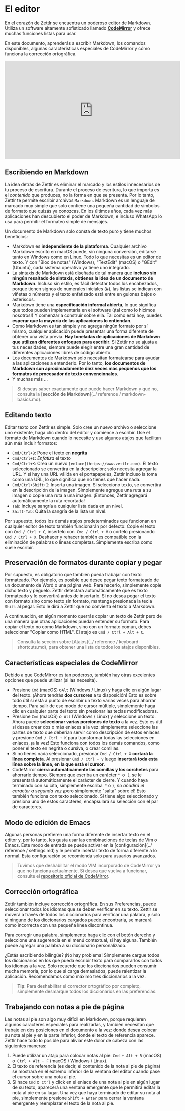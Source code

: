 # El editor

En el corazón de Zettlr se encuentra un poderoso editor de Markdown. Utiliza un software altamente sofisticado llamado **[CodeMirror](https://codemirror.net/)** y ofrece muchas funciones listas para usar. 

En este documento, aprenderás a escribir Markdown, los comandos disponibles, algunas características especiales de CodeMirror y cómo funciona la corrección ortográfica.
<iframe width="560" height="315" src="https://www.youtube-nocookie.com/embed/gnRMlm3_O5M" frameborder="0" allow="accelerometer; autoplay; encrypted-media; gyroscope; picture-in-picture" allowfullscreen></iframe>

## Escribiendo en Markdown

La idea detrás de Zettlr es eliminar el marcado y los estilos innecesarios de tu proceso de escritura. Durante el proceso de escritura, lo que importa es el _contenido_ que produces, no la forma en que se presenta. Por lo tanto, Zettlr te permite escribir archivos `Markdown`. Markdown es un lenguaje de marcado muy simple que solo contiene una pequeña cantidad de símbolos de formato que quizás ya conozcas. En los últimos años, cada vez más aplicaciones han descubierto el poder de Markdown, e incluso WhatsApp lo usa para permitir el formateo simple de mensajes.

Un documento de Markdown solo consta de texto puro y tiene muchos beneficios:

* Markdown es **independiente de la plataforma**. Cualquier archivo Markdown escrito en macOS puede, sin ninguna conversión, editarse tanto en Windows como en Linux. Todo lo que necesitas es un editor de texto. Y con "Bloc de notas" (Windows), "TextEdit" (macOS) o "GEdit" (Ubuntu), cada sistema operativo ya tiene uno integrado. 
* La sintaxis de Markdown está diseñada de tal manera que **incluso sin ningún resaltado de sintaxis, obtienes la idea de un documento de Markdown**. Incluso sin estilo, es fácil detectar todos los encabezados, porque tienen signos de numerales iniciales (#), las listas se indican con viñetas o números y el texto enfatizado está entre en guiones bajos o asteriscos. 
* Markdown tiene una **especificación informal abierta**, lo que significa que todos pueden implementarla en el software (¡tal como lo hicimos nosotros!) Y comenzar a construir sobre ella. Tal como está hoy, puedes **esperar que la mayoría de las aplicaciones lo entiendan**.
* Como Markdown es tan simple y no agrega ningún formato por sí mismo, cualquier aplicación puede presentar una forma diferente de obtener una vista previa. **Hay toneladas de aplicaciones de Markdown que utilizan diferentes enfoques para escribir**. Si Zettlr no se ajusta a tus necesidades, siempre puede elegir entre una gran cantidad de diferentes aplicaciones libres de código abierto.
* Los documentos de Markdown solo necesitan formatearse para ayudar a las aplicaciones a entenderlo. Por lo tanto, **los documentos de Markdown son aproximadamente diez veces más pequeños que los formatos de procesador de texto convencionales**.
* Y muchas más …

> Si deseas saber exactamente qué puede hacer Markdown y qué no, consulta la [**sección de Markdown**](../ reference / markdown-basics.md).

## Editando texto

Editar texto con Zettlr es simple. Solo cree un nuevo archivo o seleccione uno existente, haga clic dentro del editor y comience a escribir. Use el formato de Markdown cuando lo necesite y use algunos atajos que facilitan aún más incluir formatos:

* `Cmd/Ctrl+B`: Pone el texto en **negrita**
* `Cmd/Ctrl+I`: _Enfatiza_ el texto
* `Cmd/Ctrl+K`: Crea un nuevo `[enlace](https://www.zettlr.com)`. El texto seleccionado se convertirá en la descripción; solo necesita agregar la URL. Y si hay una URL válida en el portapapeles, Zettlr incluso la toma como una URL, lo que significa que no tienes que hacer nada.
* `Cmd/Ctrl+Shift+I`: Inserta una imagen. Si seleccionó texto, se convertirá en la descripción de la imagen. Simplemente agregue una ruta a su imagen o copie una ruta a una imagen. ¡Entonces, Zettlr agregará automáticamente la ruta recortada!
* `Tab`: Incluye sangría a cualquier lista dada en un nivel.
* `Shift-Tab`: Quita la sangría de la lista un nivel.

Por supuesto, todos los demás atajos predeterminados que funcionan en cualquier editor de texto también funcionarán por defecto: Copie el texto con `Cmd / Ctrl + C`, insértelo con` Cmd / Ctrl + V` o córtelo presionando `Cmd / Ctrl + X`. Deshacer y rehacer también es compatible con la eliminación de palabras o líneas completas. Simplemente escriba como suele escribir.

## Preservación de formatos durante copiar y pegar

Por supuesto, es obligatorio que también pueda trabajar con texto formateado. Por ejemplo, es posible que desee pegar texto formateado de un documento de Word o una página web. Para hacerlo, simplemente copie dicho texto y péguelo. Zettlr detectará automáticamente que es texto formateado y lo convertirá antes de insertarlo. Si no desea pegar el texto con formato sino como texto sin formato, mantenga presionada la tecla `Shift` al pegar. Esto le dirá a Zettlr que no convierta el texto a Markdown.

A continuación, en algún momento querrás copiar un texto de Zettlr pero de una manera que otras aplicaciones puedan entender su formato. Para copiar el texto no como Markdown, sino con un formato común, debes seleccionar "Copiar como HTML". El atajo es `Cmd / Ctrl + Alt + C`.

> Consulta la sección sobre [Atajos](../ reference / keyboard-shortcuts.md), para obtener una lista de todos los atajos disponibles. 

## Características especiales de CodeMirror

Debido a que CodeMirror es tan poderoso, también hay otras excelentes opciones que puede utilizar (si las necesita).

* Presione `Cmd` (macOS) o`Alt` (Windows / Linux) y haga clic en algún lugar del texto. ¡Ahora tendrás **dos cursores** a tu disposición! Esto es sobre todo útil si está a punto de escribir un texto varias veces para ahorrar tiempo. Para salir de ese modo de cursor múltiple, simplemente haga clic en cualquier parte del texto sin presionar las teclas modificadoras.
* Presione `Cmd` (macOS) o` Alt` (Windows / Linux) y seleccione un texto. Ahora puede **seleccionar varias porciones de texto** a la vez. Esto es útil si desea crear dos o más enlaces a la vez: simplemente seleccione las partes de texto que deberían servir como descripción de estos enlaces y presione `Cmd / Ctrl + K` para transformar todas las selecciones en enlaces, ¡a la vez! Esto funciona con todos los demás comandos, como poner el texto en negrita o cursiva, o crear comillas.
* Si no tienes nada seleccionado, presionar `Cmd / Ctrl + X` **cortará la línea completa**. Al presionar `Cmd / Ctrl + V` luego **insertará toda esta línea sobre la línea, en la que está el cursor**.
* CodeMirror **cierra automáticamente las comillas y los corchetes** para ahorrarle tiempo. Siempre que escriba un carácter `" `o` (`, se le presentará automáticamente el carácter de cierre. Y cuando haya terminado con su cita, simplemente escriba` "` o `)`, _no añadirá el carácter a segunda vez_ ¡pero simplemente "salta" sobre él! Esto también funciona con texto seleccionado. Si tiene algo seleccionado y presiona uno de estos caracteres, encapsulará su selección con el par de caracteres.

## Modo de edición de Emacs

Algunas personas prefieren una forma diferente de insertar texto en el editor y, por lo tanto, les gusta usar las combinaciones de teclas de Vim o Emacs. Este modo de entrada se puede activar en la [configuración](../ reference / settings.md) y le permite insertar texto de forma diferente a lo normal. Esta configuración se recomienda solo para usuarios avanzados.

> Tuvimos que deshabilitar el modo VIM incorporado de CodeMirror ya que no funciona actualmente. Si desea que vuelva a funcionar, consulte el [repositorio oficial de CodeMirror](https://github.com/codemirror/CodeMirror/).

## Corrección ortográfica

Zettlr también incluye corrección ortográfica. En sus Preferencias, puede seleccionar todos los idiomas que se deben verificar en su texto. Zettlr se moverá a través de todos los diccionarios para verificar una palabra, y solo si ninguno de los diccionarios cargados puede encontrarla, se marcará como incorrecta con una pequeña línea discontinua.

Para corregir una palabra, simplemente haga clic con el botón derecho y seleccione una sugerencia en el menú contextual, si hay alguna. También puede agregar una palabra a su diccionario personalizado.

¿Estás escribiendo bilingüe? ¡No hay problema! Simplemente cargue todos los diccionarios en los que pueda escribir texto para compararlos con todos los idiomas a la vez. Solo recuerde que los diccionarios pueden consumir mucha memoria, por lo que si carga demasiados, puede ralentizar la aplicación. Recomendamos como máximo tres diccionarios a la vez.

> **Tip**: Para deshabilitar el corrector ortográfico por completo, simplemente desmarque todos los diccionarios en las preferencias.


## Trabajando con notas a pie de página

Las notas al pie son algo muy difícil en Markdown, porque requieren algunos caracteres especiales para realizarlas, y también necesitan que trabaje en dos posiciones en el documento a la vez: donde desea colocar su nota al pie y en la parte inferior, donde el texto de referencia aparece. Zettlr hace todo lo posible para aliviar este dolor de cabeza con las siguientes maneras:

1. Puede utilizar un atajo para colocar notas al pie: `Cmd + Alt + R` (macOS) o` Ctrl + Alt + F` (macOS / Windows / Linux).
2. El texto de referencia (es decir, el contenido de la nota al pie de página) se mostrará en el extremo inferior de la ventana del editor cuando pase el cursor sobre una nota al pie.
3. Si hace `Cmd` o` Ctrl` y click en el enlace de una nota al pie en algún lugar de su texto, aparecerá una ventana emergente que le permitirá editar la nota al pie en su lugar. Una vez que haya terminado de editar su nota al pie, simplemente presione `Shift + Enter` para cerrar la ventana emergente y reemplazar el texto de la nota al pie.
